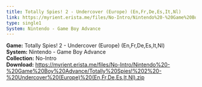 ```yaml
---
title: Totally Spies! 2 - Undercover (Europe) (En,Fr,De,Es,It,Nl)
link: https://myrient.erista.me/files/No-Intro/Nintendo%20-%20Game%20Boy%20Advance/Totally%20Spies!%202%20-%20Undercover%20(Europe)%20(En,Fr,De,Es,It,Nl).zip
type: single1
System: Nintendo - Game Boy Advance
---
```

<b>Game:</b> Totally Spies! 2 - Undercover (Europe) (En,Fr,De,Es,It,Nl)<br>
<b>System:</b> Nintendo - Game Boy Advance<br>
<b>Collection:</b> No-Intro<br>
<b>Download:</b> https://myrient.erista.me/files/No-Intro/Nintendo%20-%20Game%20Boy%20Advance/Totally%20Spies!%202%20-%20Undercover%20(Europe)%20(En,Fr,De,Es,It,Nl).zip